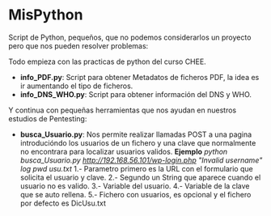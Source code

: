 # MisPython

Script de Python, pequeños, que no podemos considerarlos un proyecto pero que nos pueden resolver problemas:

Todo empieza con las practicas de python del curso CHEE.
* **info_PDF.py**:  Script para obtener Metadatos de ficheros PDF, la idea es ir aumentando el tipo de ficheros.
* **info_DNS_WHO.py**:  Script para obtener información del DNS y WHO.


Y continua con pequeñas herramientas que nos ayudan en nuestros estudios de Pentesting:
* **busca_Usuario.py**: Nos permite realizar llamadas POST a una pagina introducióndo los usuarios de un fichero y una clave que normalmente no encontrara para localizar usuarios validos.
**Ejemplo**
*python busca_Usuario.py http://192.168.56.101/wp-login.php "Invalid username" log pwd usu.txt*
1.- Parametro primero es la URL con el formulario que solicita el usuario y clave.
2.- Segundo un String que aparece cuando el usuario no es valido.
3.- Variable del usuario.
4.- Variable de la clave que se auto rellena.
5.- Fichero con usuarios, es opcional y el fichero por defecto es DicUsu.txt



